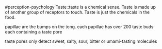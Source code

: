 #perception-psychology 
Taste::taste is a chemical sense. Taste is made up of another group of receptors to touch. Taste is just the chemicals in the food. 

papillae are the bumps on the tong. each papillae has over 200 taste buds each containing a taste pore

taste pores only detect sweet, salty, sour, bitter or umami-tasting molecules